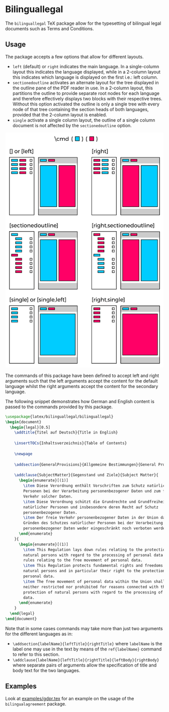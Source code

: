# Bilinguallegal

The `bilinguallegal` TeX package allow for the typesetting of bilingual legal
documents such as Terms and Conditions.

## Usage

The package accepts a few options that allow for different layouts.

 - `left` (default) or `right` indicates the main language. In a single-column
   layout this indicates the language displayed, while in a 2-column layout
   this indicates which language is displayed on the first i.e.: left column.
 - `sectionedoutline` activates an alternate layout for the tree displayed
   in the outline pane of the PDF reader in use. In a 2-column layout, this
   partitions the outline to provide separate root nodes for each language and
   therefore effectively displays two blocks with their respective trees.
   Without this option activated the outline is only a single tree with every
   node of that tree containing the section heads of both languages, provided
   that the 2-column layout is enabled.
 - `single` activate a single column layout, the outline of a single column
   document is not affected by the `sectionedoutline` option.

![Different layouts based on the package options](doc/layouts.png)

The commands of this package have been defined to accept left and right
arguments such that the left arguments accept the content for the default
language whilst the right arguments accept the content for the secondary
language.

The following snippet demonstrates how German and English content is passed to
the commands provided by this package.

```tex
\usepackage{latex/bilinguallegal/bilinguallegal}
\begin{document}
  \begin{legal}[0.5]
    \addtitle{Titel auf Deutsch}{Title in English}
    
    \insertTOCs{Inhaltsverzeichnis}{Table of Contents}
    
    \newpage
    
    \addsection{GeneralProvisions}{Allgemeine Bestimmungen}{General Provisions}
    
    \addclause{SubjectMatter}{Gegenstand und Ziele}{Subject Matter}{
      \begin{enumerate}[(1)]
        \item Diese Verordnung enthält Vorschriften zum Schutz natürlicher
        Personen bei der Verarbeitung personenbezogener Daten und zum freien
        Verkehr solcher Daten.
        \item Diese Verordnung schützt die Grundrechte und Grundfreiheiten
        natürlicher Personen und insbesondere deren Recht auf Schutz
        personenbezogener Daten.
        \item Der freie Verkehr personenbezogener Daten in der Union darf aus
        Gründen des Schutzes natürlicher Personen bei der Verarbeitung
        personenbezogener Daten weder eingeschränkt noch verboten werden.
      \end{enumerate}
    }{
      \begin{enumerate}[(1)]
        \item This Regulation lays down rules relating to the protection of
        natural persons with regard to the processing of personal data and
        rules relating to the free movement of personal data.
        \item This Regulation protects fundamental rights and freedoms of
        natural persons and in particular their right to the protection of
        personal data.
        \item The free movement of personal data within the Union shall be
        neither restricted nor prohibited for reasons connected with the
        protection of natural persons with regard to the processing of personal
        data.
      \end{enumerate}
    }
  \end{legal}
\end{document}
```

Note that in some cases commands may take more than just two arguments for the
different languages as in:

 - `\addsection{labelName}{leftTitle}{rightTitle}` where `labelName` is
   the label one may use in the text by means of the `ref{labelName}`
   command to refer to this section.
 - `\addclause{labelName}{leftTitle}{rightTitle}{leftBody}{rightBody}`
   where separate pairs of arguments allow the specification of title and body
   text for the two languages.

## Examples

Look at [examples/gdpr.tex](examples/gdpr.tex) for an example on the usage of
the `bilingualagreement` package.
